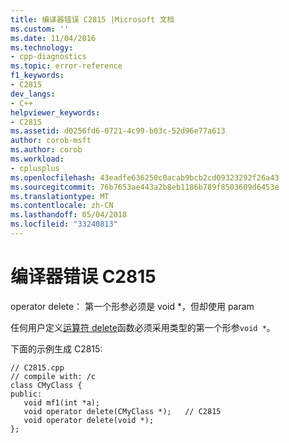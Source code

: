 ```yaml
---
title: 编译器错误 C2815 |Microsoft 文档
ms.custom: ''
ms.date: 11/04/2016
ms.technology:
- cpp-diagnostics
ms.topic: error-reference
f1_keywords:
- C2815
dev_langs:
- C++
helpviewer_keywords:
- C2815
ms.assetid: d0256fd6-0721-4c99-b03c-52d96e77a613
author: corob-msft
ms.author: corob
ms.workload:
- cplusplus
ms.openlocfilehash: 43eadfe636250c0acab9bcb2cd09323292f26a43
ms.sourcegitcommit: 76b7653ae443a2b8eb1186b789f8503609d6453e
ms.translationtype: MT
ms.contentlocale: zh-CN
ms.lasthandoff: 05/04/2018
ms.locfileid: "33240813"
---
```

# <a name="compiler-error-c2815"></a>编译器错误 C2815
operator delete： 第一个形参必须是 void *，但却使用 param  
  
 任何用户定义[运算符 delete](../../standard-library/new-operators.md#op_delete)函数必须采用类型的第一个形参`void *`。  
  
 下面的示例生成 C2815:  
  
```  
// C2815.cpp  
// compile with: /c  
class CMyClass {  
public:  
   void mf1(int *a);  
   void operator delete(CMyClass *);   // C2815  
   void operator delete(void *);   
};  
```